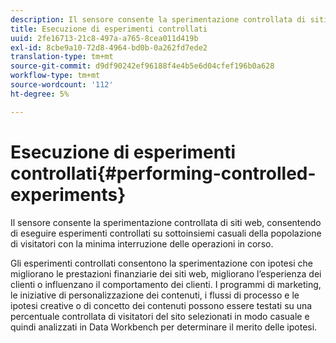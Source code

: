 ```yaml
---
description: Il sensore consente la sperimentazione controllata di siti web, consentendo di eseguire esperimenti controllati su sottoinsiemi casuali della popolazione di visitatori con la minima interruzione delle operazioni in corso.
title: Esecuzione di esperimenti controllati
uuid: 2fe16713-21c8-497a-a765-8cea011d419b
exl-id: 8cbe9a10-72d8-4964-bd0b-0a262fd7ede2
translation-type: tm+mt
source-git-commit: d9df90242ef96188f4e4b5e6d04cfef196b0a628
workflow-type: tm+mt
source-wordcount: '112'
ht-degree: 5%

---
```


# Esecuzione di esperimenti controllati{#performing-controlled-experiments}

Il sensore consente la sperimentazione controllata di siti web, consentendo di eseguire esperimenti controllati su sottoinsiemi casuali della popolazione di visitatori con la minima interruzione delle operazioni in corso.

Gli esperimenti controllati consentono la sperimentazione con ipotesi che migliorano le prestazioni finanziarie dei siti web, migliorano l’esperienza dei clienti o influenzano il comportamento dei clienti. I programmi di marketing, le iniziative di personalizzazione dei contenuti, i flussi di processo e le ipotesi creative o di concetto dei contenuti possono essere testati su una percentuale controllata di visitatori del sito selezionati in modo casuale e quindi analizzati in Data Workbench per determinare il merito delle ipotesi.
